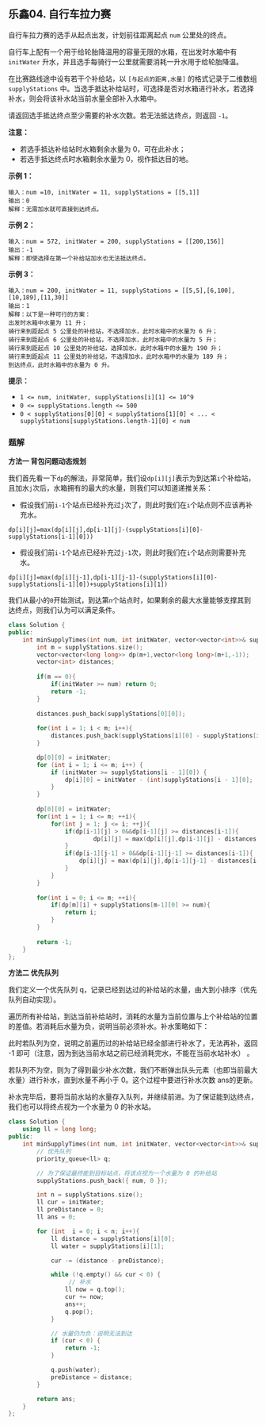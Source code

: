 ## 乐鑫04. 自行车拉力赛

自行车拉力赛的选手从起点出发，计划前往距离起点 `num` 公里处的终点。

自行车上配有一个用于给轮胎降温用的容量无限的水箱，在出发时水箱中有 `initWater` 升水，并且选手每骑行一公里就需要消耗一升水用于给轮胎降温。

在比赛路线途中设有若干个补给站，以 `[与起点的距离,水量]` 的格式记录于二维数组 `supplyStations` 中。当选手抵达补给站时，可选择是否对水箱进行补水，若选择补水，则会将该补水站当前水量全部补入水箱中。

请返回选手抵达终点至少需要的补水次数。若无法抵达终点，则返回 `-1`。

 

**注意：**

- 若选手抵达补给站时水箱剩余水量为 0，可在此补水；
- 若选手抵达终点时水箱剩余水量为 0，视作抵达目的地。

 

**示例 1：**

```
输入：num =10, initWater = 11, supplyStations = [[5,1]]
输出：0
解释：无需加水就可直接到达终点。
```

**示例 2：**

```
输入：num = 572, initWater = 200, supplyStations = [[200,156]]
输出：-1
解释：即使选择在第一个补给站加水也无法抵达终点。
```

**示例 3：**

```
输入：num = 200, initWater = 11, supplyStations = [[5,5],[6,100],[10,189],[11,30]]
输出：1
解释：以下是一种可行的方案：
出发时水箱中水量为 11 升；
骑行来到距起点 5 公里处的补给站，不选择加水，此时水箱中的水量为 6 升；
骑行来到距起点 6 公里处的补给站，不选择加水，此时水箱中的水量为 5 升；
骑行来到距起点 10 公里处的补给站，选择加水，此时水箱中的水量为 190 升；
骑行来到距起点 11 公里处的补给站，不选择加水，此时水箱中的水量为 189 升；
到达终点，此时水箱中的水量为 0 升。
```

 

**提示：**

- `1 <= num, initWater, supplyStations[i][1] <= 10^9`
- `0 <= supplyStations.length <= 500`
- `0 < supplyStations[0][0] < supplyStations[1][0] < ... < supplyStations[supplyStations.length-1][0] < num`

### 题解

**方法一 背包问题动态规划**

我们首先看一下`dp`的解法，非常简单，我们设`dp[i][j]`表示为到达第`i`个补给站，且加水`j`次后，水箱拥有的最大的水量，则我们可以知道递推关系：

- 假设我们前`i-1`个站点已经补充过`j`次了，则此时我们在`i`个站点则不应该再补充水。

`dp[i][j]=max(dp[i][j],dp[i-1][j]-(supplyStations[i][0]-supplyStations[i-1][0]))`

* 假设我们前`i-1`个站点已经补充过`j-1`次，则此时我们在`i`个站点则需要补充水。

``dp[i][j]=max(dp[i][j-1],dp[i-1][j-1]-(supplyStations[i][0]-supplyStations[i-1][0])+supplyStations[i][1])``

我们从最小的`0`开始测试，到达第`n`个站点时，如果剩余的最大水量能够支撑其到达终点，则我们认为可以满足条件。

```c++
class Solution {
public:
    int minSupplyTimes(int num, int initWater, vector<vector<int>>& supplyStations) {
        int m = supplyStations.size();
        vector<vector<long long>> dp(m+1,vector<long long>(m+1,-1));
        vector<int> distances;
        
        if(m == 0){
            if(initWater >= num) return 0;
            return -1;
        }
        
        distances.push_back(supplyStations[0][0]);
        
        for(int i = 1; i < m; i++){
            distances.push_back(supplyStations[i][0] - supplyStations[i-1][0]);
        }

		dp[0][0] = initWater;
		for (int i = 1; i <= m; i++) {
			if (initWater >= supplyStations[i - 1][0]) {
				dp[i][0] = initWater - (int)supplyStations[i - 1][0];
			}
		}
        
        dp[0][0] = initWater;
        for(int i = 1; i <= m; ++i){
            for(int j = 1; j <= i; ++j){
                if(dp[i-1][j] > 0&&dp[i-1][j] >= distances[i-1]){    
                        dp[i][j] = max(dp[i][j],dp[i-1][j] - distances[i-1]);
                }
                if(dp[i-1][j-1] > 0&&dp[i-1][j-1] >= distances[i-1]){
                    dp[i][j] = max(dp[i][j],dp[i-1][j-1] - distances[i-1] + supplyStations[i-1][1]);
                }
            }
        }
        
        for(int i = 0; i <= m; ++i){
            if(dp[m][i] + supplyStations[m-1][0] >= num){
                return i;
            }
        }
        
        return -1;
    }
};
```

**方法二 优先队列**

我们定义一个优先队列 q，记录已经到达过的补给站的水量，由大到小排序（优先队列自动实现）。

遍历所有补给站，到达当前补给站时，消耗的水量为当前位置与上个补给站的位置的差值。若消耗后水量为负，说明当前必须补水。补水策略如下：

此时若队列为空，说明之前遍历过的补给站已经全部进行补水了，无法再补，返回 -1 即可（注意，因为到达当前水站之前已经消耗完水，不能在当前水站补水） 。

若队列不为空，则为了得到最少补水次数，我们不断弹出队头元素（也即当前最大水量）进行补水，直到水量不再小于 0。这个过程中要进行补水次数 ans的更新。

补水完毕后，要将当前水站的水量存入队列，并继续前进。为了保证能到达终点，我们也可以将终点视为一个水量为 0 的补水站。

```c++
class Solution {
    using ll = long long;
public:
    int minSupplyTimes(int num, int initWater, vector<vector<int>>& supplyStations) {
        // 优先队列
        priority_queue<ll> q;

        // 为了保证最终能到目标站点，将该点视为一个水量为 0 的补给站
        supplyStations.push_back({ num, 0 });

        int n = supplyStations.size();
        ll cur = initWater;
        ll preDistance = 0;
        ll ans = 0;

        for (int  i = 0; i < n; i++){
            ll distance = supplyStations[i][0];
            ll water = supplyStations[i][1];

            cur -= (distance - preDistance);

            while (!q.empty() && cur < 0) {
                 // 补水
                ll now = q.top();
                cur += now;
                ans++;
                q.pop();
            }

            // 水量仍为负：说明无法到达
            if (cur < 0) {
                return -1;
            }

            q.push(water);
            preDistance = distance;
        }

        return ans;
    }
};
```

